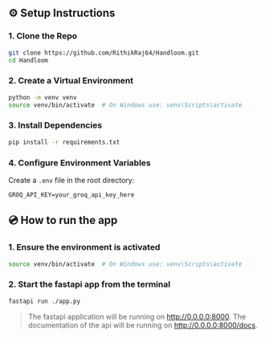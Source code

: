 ## ⚙️ Setup Instructions

### 1. Clone the Repo

```bash
git clone https://github.com/RithikRaj64/Handloom.git
cd Handloom
```

### 2. Create a Virtual Environment

```bash
python -m venv venv
source venv/bin/activate  # On Windows use: venv\Scripts\activate
```

### 3. Install Dependencies

```bash
pip install -r requirements.txt
```

### 4. Configure Environment Variables

Create a `.env` file in the root directory:

```env
GROQ_API_KEY=your_groq_api_key_here
```

## 💿 How to run the app

### 1. Ensure the environment is activated

```bash
source venv/bin/activate  # On Windows use: venv\Scripts\activate
```

### 2. Start the fastapi app from the terminal

```bash
fastapi run ./app.py
```

> The fastapi application will be running on http://0.0.0.0:8000. The documentation of the api will be running on http://0.0.0.0:8000/docs.